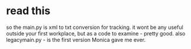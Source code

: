 # read this

so the main.py is xml to txt conversion for tracking.
it wont be any useful outside your first workplace,
but as a code to examine - pretty good.
also legacymain.py - is the first version Monica gave me ever.
